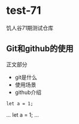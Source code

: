# test-71
饥人谷71期测试仓库

## Git和github的使用
正文部分
- git是什么
- 使用场景
- github介绍


```
let a = 1;
```


...
let a = 1;
...

